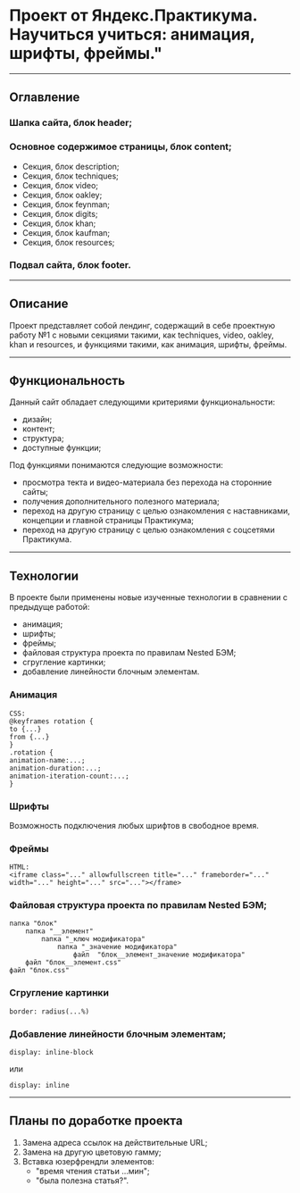 # Проект от Яндекс.Практикума. Научиться учиться: анимация, шрифты, фреймы."

---

## Оглавление

### Шапка сайта, блок header;
### Основное содержимое страницы, блок content;
- Секция, блок description;
- Секция, блок techniques;
- Секция, блок video;
- Секция, блок oakley;
- Секция, блок feynman;
- Секция, блок digits;
- Секция, блок khan;
- Секция, блок kaufman;
- Секция, блок resources;
### Подвал сайта, блок footer.

---

## Описание

Проект представляет собой лендинг, содержащий в себе проектную работу №1 с новыми секциями такими, как techniques, video, oakley, khan и resources, и функциями такими, как анимация, шрифты, фреймы.

---

## Функциональность

Данный сайт обладает следующими критериями функциональности:
- дизайн;
- контент;
- структура;
- доступные функции;

Под функциями понимаются следующие возможности:
- просмотра текта и видео-материала без перехода на сторонние сайты;
- получения дополнительного полезного материала;
- переход на другую страницу с целью ознакомления с наставниками, концепции и главной страницы Практикума;
- переход на другую страницу с целью ознакомления с соцсетями Практикума.

---

## Технологии

В проекте были применены новые изученные технологии в сравнении с предыдуще работой:
- анимация;
- шрифты;
- фреймы;
- файловая структура проекта по правилам Nested БЭМ;
- сгругление картинки;
- добавление линейности блочным элементам.


### Анимация

```
CSS:
@keyframes rotation {
to {...}
from {...}
}
.rotation {
animation-name:...;
animation-duration:...;
animation-iteration-count:...;
}
```


### Шрифты

Возможность подключения любых шрифтов в свободное время.


### Фреймы

```
HTML:
<iframe class="..." allowfullscreen title="..." frameborder="..." width="..." height="..." src="..."></frame>
```


### Файловая структура проекта по правилам Nested БЭМ;

```
папка "блок"
    папка "__элемент"
        папка "_ключ модификатора"
            папка "_значение модификатора"
                файл  "блок__элемент_значение модификатора"
    файл "блок__элемент.css"
файл "блок.css"
```


### Сгругление картинки

```
border: radius(...%)
```


### Добавление линейности блочным элементам;
```
display: inline-block
```
или
```
display: inline
```

---

## Планы по доработке проекта

1. Замена адреса ссылок на действительные URL;
2. Замена на другую цветовую гамму;
3. Вставка юзерфрендли элементов:
   - "время чтения статьи ...мин";
   - "была полезна статья?".
